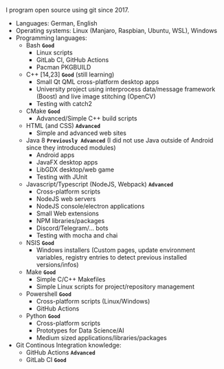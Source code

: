 I program open source using git since 2017.

- Languages: German, English
- Operating systems: Linux (Manjaro, Raspbian, Ubuntu, WSL), Windows
- Programming languages:
  - Bash **`Good`**
    - Linux scripts
    - GitLab CI, GitHub Actions
    - Pacman PKGBUILD
  - C++ [14,23] **`Good`** (still learning)
    - Small Qt QML cross-platform desktop apps
    - University project using interprocess data/message framework (Boost) and live image stitching (OpenCV)
    - Testing with catch2
  - CMake **`Good`**
    - Advanced/Simple C++ build scripts
  - HTML (and CSS) **`Advanced`**
    - Simple and advanced web sites
  - Java 8 **`Previously Advanced`** (I did not use Java outside of Android since they introduced modules)
    - Android apps
    - JavaFX desktop apps
    - LibGDX desktop/web game
    - Testing with JUnit
  - Javascript/Typescript (NodeJS, Webpack) **`Advanced`**
    - Cross-platform scripts
    - NodeJS web servers
    - NodeJS console/electron applications
    - Small Web extensions
    - NPM libraries/packages
    - Discord/Telegram/... bots
    - Testing with mocha and chai
  - NSIS **`Good`**
    - Windows installers (Custom pages, update environment variables, registry entries to detect previous installed versions/infos)
  - Make **`Good`**
    - Simple C/C++ Makefiles
    - Simple Linux scripts for project/repository management
  - Powershell **`Good`**
    - Cross-platform scripts (Linux/Windows)
    - GitHub Actions
  - Python **`Good`**
    - Cross-platform scripts
    - Prototypes for Data Science/AI
    - Medium sized applications/libraries/packages
- Git Continous Integration knowledge:
  - GitHub Actions **`Advanced`**
  - GitLab CI **`Good`**
